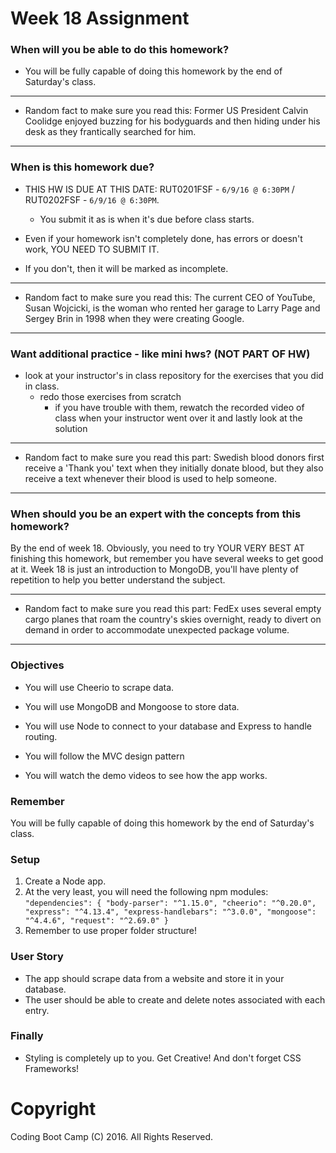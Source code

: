 # Week 18 Assignment

### When will you be able to do this homework?

* You will be fully capable of doing this homework by the end of Saturday's class.

-----

* Random fact to make sure you read this: Former US President Calvin Coolidge enjoyed buzzing for his bodyguards and then hiding under his desk as they frantically searched for him.

-----

### When is this homework due?

* THIS HW IS DUE AT THIS DATE: RUT0201FSF - `6/9/16 @ 6:30PM` / RUT0202FSF - `6/9/16 @ 6:30PM`.
  * You submit it as is when it's due before class starts.

* Even if your homework isn't completely done, has errors or doesn't work, YOU NEED TO SUBMIT IT.

* If you don't, then it will be marked as incomplete.

-----

* Random fact to make sure you read this: The current CEO of YouTube, Susan Wojcicki, is the woman who rented her garage to Larry Page and Sergey Brin in 1998 when they were creating Google.

-----

### Want additional practice - like mini hws? (NOT PART OF HW)

* look at your instructor's in class repository for the exercises that you did in class.
  * redo those exercises from scratch
    * if you have trouble with them, rewatch the recorded video of class when your instructor went over it and lastly look at the solution

-----

* Random fact to make sure you read this part: Swedish blood donors first receive a 'Thank you' text when they initially donate blood, but they also receive a text whenever their blood is used to help someone.

-----

### When should you be an expert with the concepts from this homework?

By the end of week 18. Obviously, you need to try YOUR VERY BEST AT finishing this homework, but remember you have several weeks to get good at it. Week 18 is just an introduction to MongoDB, you'll have plenty of repetition to help you better understand the subject.

-----

* Random fact to make sure you read this part: FedEx uses several empty cargo planes that roam the country's skies overnight, ready to divert on demand in order to accommodate unexpected package volume.

-----

### Objectives
* You will use Cheerio to scrape data.

* You will use MongoDB and Mongoose to store data.

* You will use Node to connect to your database and Express to handle routing.

* You will follow the MVC design pattern

* You will watch the demo videos to see how the app works.

### Remember

You will be fully capable of doing this homework by the end of Saturday's class.


### Setup
  1. Create a Node app.
  2. At the very least, you will need the following npm modules:
    ```
    "dependencies": {
      "body-parser": "^1.15.0",
      "cheerio": "^0.20.0",
      "express": "^4.13.4",
      "express-handlebars": "^3.0.0",
      "mongoose": "^4.4.6",
      "request": "^2.69.0"
    }
    ```
  3. Remember to use proper folder structure!


### User Story
  * The app should scrape data from a website and store it in your database.
  * The user should be able to create and delete notes associated with each entry.


### Finally
  * Styling is completely up to you. Get Creative! And don't forget CSS Frameworks!

# Copyright
Coding Boot Camp (C) 2016. All Rights Reserved.
